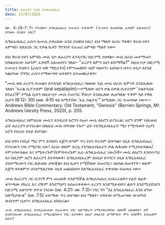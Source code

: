 ```yaml
---
title: ለፈርዖን እንደ እግዚአብሔር
date: 17/07/2025
---
```


`ዘፀ. 6:28–7:7ን ያንብቡ። እግዚአብሔር የሙሴን ተቃውሞ (ጥሪውን ለመቀበል ፈቃደኛ አለመሆን) የያዘው እንዴት ነበር?`


እግዚአብሔር ራሱን ለሙሴ ያቀረበው እንደ ያህዌህ ነበር፤ ይህ ማለት እርሱ ግላዊና ቅርብ የሆነ አምላክ፣ ከእነርሱ ጋር የቃል ኪዳን ግንኙነት የፈጠረ አምላክ ማለት ነው።

ይህ ቅርብ የሆነ አምላክ ሙሴ ሄዶ ለፈርዖን እንዲናገር በድጋሚ ያዘዋል። ሙሴ በራስ መተማመን ስላልነበረው አሁንም ፈቃደኛ አለመሆኑን ገለጸ፡- "ፈርዖን ለምን እኔን ይሰማኛል?" በዚህ ቦታ በድጋሚ የሙሴን ትህትና (ራሱን ዝቅ ማድረጉን) የምንመለከት ብቻ ሳይሆን፣ እስካሁን በጥሩ ሁኔታ እየሄደ ካልሆነው ንግግር ራሱን የማውጣት ፍላጎትን እንመለከታለን።

"ሙሴ ወደ ፈርዖን ተመልሶ እንዲሄድ እግዚአብሔር ባዘዘው ጊዜ ሙሴ በራሱ እምነት እንደሌለው ገለጸ። 'ኣራል ሴፓታይም (aral sepatayim)—የሚለው ሀረግ ቃል በቃል ሲተረጎም 'ያልተገረዙ ከንፈሮች' የሚል ሲሆን በዚህ ቦታ ሙሴ የመናገር ችሎታ እንደሌለው ለመግለጽ ጥቅም ላይ የዋለ ሲሆን (6:12፣ 30) በዘፀ. 4፡10 ላይ ከሚገኘው 'አፈ ኮልታፋ'" ከሚለው ጋር ተመሳሳይ ነው።—Andrews Bible Commentary: Old Testament, "Genesis" (Berrien Springs, MI: Andrews Uersity Press, 2020), p. 205.

እግዚአብሔር በምህረቱ ሙሴን እንዲረዳ አሮንን ሰጠ። ሙሴ ለአሮን ይናገራል፣ አሮን ደግሞ በሕዝብ ፊት ለፈርዖን ይናገራል። ስለዚህ ሙሴ በግብጽ ንጉሥ ፊት የእግዚአብሔርን ሚና የሚጫወት ሲሆን አሮን የእርሱ ነቢይ ይሆናል።

ይህ ዘገባ የነቢይ ሚና ምን እንደሆነ እጅግ በጣም ጥሩ የሆነ ትርጉም ይሰጣል። ነቢይ እግዚአብሔር የነገረውን ነገር የሚናገር ነው፤ እርሱ ወይም እርሷ የእግዚአብሔርን ቃል ለሕዝቡ የሚያስተላልፍ/ የምታስተላልፍ እና የሚተረጉም/የምትተረጉም አፈ-እግዚአብሔር ነው/ነች። ሙሴ ለአሮን እንደተናገረ እና ከዚያም አሮን ለፈርዖን እንዳሳወቀ፣ እግዚአብሔርም ለነቢይ ይናገርና ነቢዩ እግዚአብሔር ያስተማረውን ነገር ለሕዝቡ ያውጃል። ይህ ሊሆን የሚችለው በመናገር፣ በአካል በመገኘት፣ ወይም እጅግ በተለምዶ እንደሚደረገው ነቢዩ መልእክቱን ከእግዚአብሔር ተቀብሎ በመጻፍ ነው።

ሙሴ ከፈርዖን ጋር ሲገናኝ ምን መጠበቅ እንደሚችል እግዚአብሔር አብራራለት። የፊት ለፊት ፍጥጫው የከረረ እና ረዥም እንደሚሆን አስጠነቀቀው። ፈርዖን እንደሚተብትና ልቡን እንደሚያደነድን በድጋሚ አጽንዖት ሰጥቶ ነገረው (ዘፀ. 4:21፣ ዘፀ. 7:3)። ነገር ግን "እኔ እግዚአብሔር እንደ ሆንሁ ስለሚያውቁ" (ዘፀ. 7:5) ፍጻሜው ጥሩ ይሆናል። ይህ ማለት፣ ተከትሎ በሚመጣው ውዝግብ ውስጥም ቢሆን፣ እግዚአብሔር ይከበራል።

`ሙሴ እግዚአብሔር እንዲፈጽመው የጠራውን ነገር ላለማድረግ የሚያቀርባቸው ሰበቦች አለቁበት። እኛ እንድንሰራው እግዚአብሔር የሚፈልገውን ነገር እያወቅን ከዚያ ሀላፊነት ለማምለጥ ምን ሰበቦችን እንጠቀም ይሆን?`